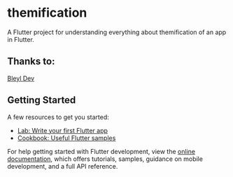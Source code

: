 # themification

A Flutter project for understanding everything about themification of an app in Flutter.

## Thanks to:

[Bleyl Dev](https://www.youtube.com/watch?v=oHe-bGowiBc 'Flutter Themes Crash Course')

## Getting Started

A few resources to get you started:

- [Lab: Write your first Flutter app](https://docs.flutter.dev/get-started/codelab)
- [Cookbook: Useful Flutter samples](https://docs.flutter.dev/cookbook)

For help getting started with Flutter development, view the
[online documentation](https://docs.flutter.dev/), which offers tutorials,
samples, guidance on mobile development, and a full API reference.
